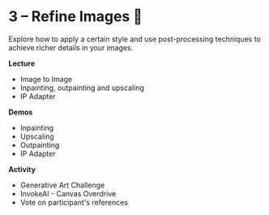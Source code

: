 # 3 – Refine Images 🎨
Explore how to apply a certain style and use post-processing techniques to achieve richer details in your images.

**Lecture**

- Image to Image
- Inpainting, outpainting and upscaling
- IP Adapter

**Demos**

- Inpainting
- Upscaling
- Outpainting
- IP Adapter

**Activity**

- Generative Art Challenge
- InvokeAI - Canvas Overdrive
- Vote on participant's references
